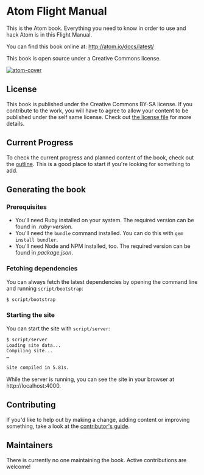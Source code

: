 # Atom Flight Manual

This is the Atom book. Everything you need to know in order to use and hack Atom is in this Flight Manual.

You can find this book online at: http://atom.io/docs/latest/

This book is open source under a Creative Commons license.

[![atom-cover](https://cloud.githubusercontent.com/assets/378023/8718108/54c10686-2bdc-11e5-8d26-f7f807d63171.png)](https://github.com/atom/docs/releases/latest)

## License

This book is published under the Creative Commons BY-SA license. If you contribute to the work, you will have to agree to allow your content to be published under the self same license. Check out [the license file](LICENSE.asciidoc) for more details.

## Current Progress

To check the current progress and planned content of the book, check out the [outline](outline.md). This is a good place to start if you're looking for something to add.

## Generating the book

### Prerequisites

* You'll need Ruby installed on your system. The required version can be found in *.ruby-version*.
* You'll need the `bundle` command installed. You can do this with `gem install bundler`.
* You'll need Node and NPM installed, too. The required version can be found in *package.json*.

### Fetching dependencies

You can always fetch the latest dependencies by opening the command line and running `script/bootstrap`:

``` sh
$ script/bootstrap
```

### Starting the site

You can start the site with `script/server`:

``` sh
$ script/server
Loading site data...
Compiling site...
…

Site compiled in 5.81s.
```

While the server is running, you can see the site in your browser at http://localhost:4000.

## Contributing

If you'd like to help out by making a change, adding content or improving something, take a look at the [contributor's guide](CONTRIBUTING.md).

## Maintainers

There is currently no one maintaining the book. Active contributions are welcome!
